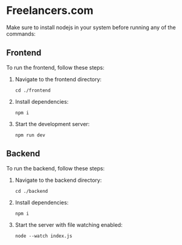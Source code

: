 # Freelancers.com

Make sure to install nodejs in your system before running any of the commands:

## Frontend

To run the frontend, follow these steps:

1. Navigate to the frontend directory:
    ```
    cd ./frontend
    ```

2. Install dependencies:
    ```
    npm i
    ```

3. Start the development server:
    ```
    npm run dev
    ```

## Backend

To run the backend, follow these steps:

1. Navigate to the backend directory:
    ```
    cd ./backend
    ```

2. Install dependencies:
    ```
    npm i
    ```

3. Start the server with file watching enabled:
    ```
    node --watch index.js
    ```

